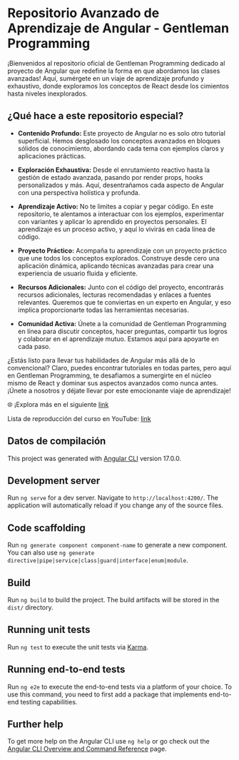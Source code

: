 # Repositorio Avanzado de Aprendizaje de Angular - Gentleman Programming

¡Bienvenidos al repositorio oficial de Gentleman Programming dedicado al proyecto de Angular que redefine la forma en que abordamos las clases avanzadas! Aquí, sumérgete en un viaje de aprendizaje profundo y exhaustivo, donde exploramos los conceptos de React desde los cimientos hasta niveles inexplorados.

## ¿Qué hace a este repositorio especial?

- **Contenido Profundo:** Este proyecto de Angular no es solo otro tutorial superficial. Hemos desglosado los conceptos avanzados en bloques sólidos de conocimiento, abordando cada tema con ejemplos claros y aplicaciones prácticas.

- **Exploración Exhaustiva:** Desde el enrutamiento reactivo hasta la gestión de estado avanzada, pasando por render props, hooks personalizados y más. Aquí, desentrañamos cada aspecto de Angular con una perspectiva holística y profunda.

- **Aprendizaje Activo:** No te limites a copiar y pegar código. En este repositorio, te alentamos a interactuar con los ejemplos, experimentar con variantes y aplicar lo aprendido en proyectos personales. El aprendizaje es un proceso activo, y aquí lo vivirás en cada línea de código.

- **Proyecto Práctico:** Acompaña tu aprendizaje con un proyecto práctico que une todos los conceptos explorados. Construye desde cero una aplicación dinámica, aplicando técnicas avanzadas para crear una experiencia de usuario fluida y eficiente.

- **Recursos Adicionales:** Junto con el código del proyecto, encontrarás recursos adicionales, lecturas recomendadas y enlaces a fuentes relevantes. Queremos que te conviertas en un experto en Angular, y eso implica proporcionarte todas las herramientas necesarias.

- **Comunidad Activa:** Únete a la comunidad de Gentleman Programming en línea para discutir conceptos, hacer preguntas, compartir tus logros y colaborar en el aprendizaje mutuo. Estamos aquí para apoyarte en cada paso.

¿Estás listo para llevar tus habilidades de Angular más allá de lo convencional? Claro, puedes encontrar tutoriales en todas partes, pero aquí en Gentleman Programming, te desafiamos a sumergirte en el núcleo mismo de React y dominar sus aspectos avanzados como nunca antes. ¡Únete a nosotros y déjate llevar por este emocionante viaje de aprendizaje!

🌐 ¡Explora más en el siguiente [link](https://linktr.ee/gentlemanprogramming)

Lista de reproducción del curso en YouTube: [link](https://www.youtube.com/playlist?list=PL42UNLc8e48RINrNGumxAKulG5CWgs_yv)

## Datos de compilación

This project was generated with [Angular CLI](https://github.com/angular/angular-cli) version 17.0.0.

## Development server

Run `ng serve` for a dev server. Navigate to `http://localhost:4200/`. The application will automatically reload if you change any of the source files.

## Code scaffolding

Run `ng generate component component-name` to generate a new component. You can also use `ng generate directive|pipe|service|class|guard|interface|enum|module`.

## Build

Run `ng build` to build the project. The build artifacts will be stored in the `dist/` directory.

## Running unit tests

Run `ng test` to execute the unit tests via [Karma](https://karma-runner.github.io).

## Running end-to-end tests

Run `ng e2e` to execute the end-to-end tests via a platform of your choice. To use this command, you need to first add a package that implements end-to-end testing capabilities.

## Further help

To get more help on the Angular CLI use `ng help` or go check out the [Angular CLI Overview and Command Reference](https://angular.io/cli) page.
